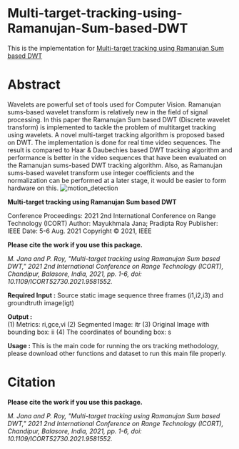 # Multi-target-tracking-using-Ramanujan-Sum-based-DWT
This is the implementation for [Multi-target tracking using Ramanujan Sum based DWT](https://ieeexplore.ieee.org/document/9581552)

# Abstract
Wavelets are powerful set of tools used for Computer Vision. Ramanujan sums-based wavelet transform is relatively new in the field of signal processing. In this paper the Ramanujan Sum based DWT (Discrete wavelet transform) is implemented to tackle the problem of multitarget tracking using wavelets. A novel multi-target tracking algorithm is proposed based on DWT. The implementation is done for real time video sequences. The result is compared to Haar & Daubechies based DWT tracking algorithm and performance is better in the video sequences that have been evaluated on the Ramanujan sums-based DWT tracking algorithm. Also, as Ramanujan sums-based wavelet transform use integer coefficients and the normalization can be performed at a later stage, it would be easier to form hardware on this.
![motion_detection](https://user-images.githubusercontent.com/81149819/226100151-bacecce9-e124-4733-a335-41c320f23b4c.png)

**Multi-target tracking using Ramanujan Sum based DWT**

 Conference Proceedings: 2021 2nd International Conference on Range Technology (ICORT)
 Author: Mayukhmala Jana; Pradipta Roy
 Publisher: IEEE
 Date: 5-6 Aug. 2021
 Copyright © 2021, IEEE

**Please cite the work if you use this package.**

 _M. Jana and P. Roy, "Multi-target tracking using Ramanujan Sum based DWT," 2021 2nd International Conference on Range Technology (ICORT), Chandipur, Balasore, India, 2021, pp. 1-6, doi: 10.1109/ICORT52730.2021.9581552._


**Required Input :** Source static image sequence three frames (i1,i2,i3) and
                     groundtruth image(igt)
 
**Output :**    
         (1) Metrics: ri,gce,vi
         (2) Segmented Image: itr 
         (3) Original Image with bounding box: ii
         (4) The coordinates of bounding box: s
  
**Usage :**
          This is the main code for running the ors tracking methodology,
          please download other functions and dataset to run this main
          file properly.
          
# Citation

**Please cite the work if you use this package.**

 _M. Jana and P. Roy, "Multi-target tracking using Ramanujan Sum based DWT," 2021 2nd International Conference on Range Technology (ICORT), Chandipur, Balasore, India, 2021, pp. 1-6, doi: 10.1109/ICORT52730.2021.9581552._
